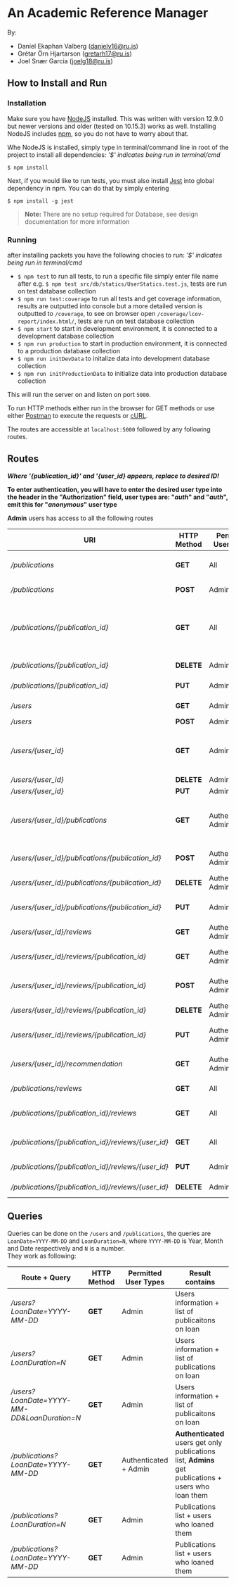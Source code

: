 # An Academic Reference Manager
By:
- Daníel Ekaphan Valberg (danielv16@ru.is)
- Grétar Örn Hjartarson (gretarh17@ru.is)
- Joel Snær Garcia (joelg18@ru.is)

## How to Install and Run

### Installation

Make sure you have [NodeJS](https://nodejs.org/en/) installed. This was written with version 12.9.0 but newer versions and older (tested on 10.15.3) works as well. Installing NodeJS includes [npm](https://www.npmjs.com/), so you do not have to worry about that.

Whe NodeJS is installed, simply type in terminal/command line in root of the project to install all dependencies: *'$' indicates being run in terminal/cmd*
```shell
$ npm install
```

Next, if you would like to run tests, you must also install [Jest](https://jestjs.io/) into global dependency in npm. You can do that by simply entering
```shell
$ npm install -g jest
```

> **Note:** There are no setup required for Database, see design documentation for more information

### Running
after installing packets you have the following chocies to run: *'$' indicates being run in terminal/cmd*
- `$ npm test` to run all tests, to run a specific file simply enter file name after e.g. `$ npm test src/db/statics/UserStatics.test.js`, tests are run on test database collection
- `$ npm run test:coverage` to run all tests and get coverage information, results are outputted into console but a more detailed version is outputted to `/coverage`, to see on browser open `/coverage/lcov-report/index.html/`, tests are run on test database collection
- `$ npm start` to start in development environment, it is connected to a development database collection
- `$ npm run production` to start in production environment, it is connected to a production database collection
- `$ npm run initDevData` to initalize data into development database collection
- `$ npm run initProductionData` to initialize data into production database collection

This will run the server on and listen on port `5000`.  

To run HTTP methods either run in the browser for GET methods or use either [Postman](https://www.getpostman.com/) to execute the requests or [cURL](https://curl.haxx.se/).

The routes are accessible at `localhost:5000` followed by any following routes.

## Routes

***Where '{publication_id}' and '{user_id} appears, replace to desired ID!***  

**To enter authentication, you will have to enter the desired user type into the header in the "Authorization" field, user types are: "*auth*" and "*auth*", emit this for "*anonymous*" user type** 

**Admin** users has access to all the following routes

| URI                                                | HTTP Method | Permitted User Types | Service           | Description                                                                |
| -------------------------------------------------- | ----------- | -------------------- | ----------------- | -------------------------------------------------------------------------- |
| */publications*                                    | **GET**     | All                  | Publications      | Get information about all publications                                     |
| */publications*                                    | **POST**    | Admin                | Publications      | Add a publication                                                          |
| */publications/{publication_id}*                   | **GET**     | All                  | Publications      | Get information about a specific publication (including borrowing history) |
| */publications/{publication_id}*                   | **DELETE**  | Admin                | Publications      | Delete a publication                                                       |
| */publications/{publication_id}*                   | **PUT**     | Admin                | Publications      | Update a publication                                                       |
| */users*                                           | **GET**     | Admin                | Users             | Get information about all users                                            |
| */users*                                           | **POST**    | Admin                | Users             | Add a user                                                                 |
| */users/{user_id}*                                 | **GET**     | Admin                | Users             | Get information about a given user (e.g. borrowing history)                |
| */users/{user_id}*                                 | **DELETE**  | Admin                | Users             | Remove a user                                                              |
| */users/{user_id}*                                 | **PUT**     | Admin                | Users             | Update a user                                                              |
| */users/{user_id}/publications*                    | **GET**     | Authenticated, Admin | Publications      | Get information about the Publications a given user has on loan            |
| */users/{user_id}/publications/{publication_id}*   | **POST**    | Authenticated, Admin | Publications      | Register a publication on loan                                             |
| */users/{user_id}/publications/{publication_id}*   | **DELETE**  | Authenticated, Admin | AutehPublications | Return a publication                                                       |
| */users/{user_id}/publications/{publication_id}*   | **PUT**     | Admin                | Publications      | Update borrowing information                                               |
| */users/{user_id}/reviews*                         | **GET**     | Authenticated, Admin | Reviews           | Get reviews by a given user                                                |
| */users/{user_id}/reviews/{publication_id}*        | **GET**     | Authenticated, Admin | Reviews           | Get user reviews for a given publication                                   |
| */users/{user_id}/reviews/{publication_id}*        | **POST**    | Authenticated, Admin | Reviews           | Add a user review for a publication                                        |
| */users/{user_id}/reviews/{publication_id}*        | **DELETE**  | Authenticated, Admin | Reviews           | Remove review                                                              |
| */users/{user_id}/reviews/{publication_id}*        | **PUT**     | Authenticated, Admin | Reviews           | Update publication review                                                  |
| */users/{user_id}/recommendation*                  | **GET**     | Authenticated, Admin | Recommendation    | Get a recommendation for a given user                                      |
| */publications/reviews*                            | **GET**     | All                  | Reviews           | Get reviews for all Publications                                           |
| */publications/{publication_id}/reviews*           | **GET**     | All                  | Reviews           | Get all reviews for a given publication                                    |
| */publications/{publication_id}/reviews/{user_id}* | **GET**     | All                  | Reviews           | Get a user’s review for a publication                                      |
| */publications/{publication_id}/reviews/{user_id}* | **PUT**     | Admin                | Reviews           | Update a user’s review                                                     |
| */publications/{publication_id}/reviews/{user_id}* | **DELETE**  | Admin                | Reviews           | Remove a user’s review                                                     |

## Queries

Queries can be done on the `/users` and `/publications`, the queries are `LoanDate=YYYY-MM-DD` and `LoanDuration=N`, where `YYYY-MM-DD` is Year, Month and Date respectively and `N` is a number.  
They work as following:

| Route + Query                               | HTTP Method | Permitted User Types  | Result contains                                                                                       |
| ------------------------------------------- | ----------- | --------------------- | ----------------------------------------------------------------------------------------------------- |
| */users?LoanDate=YYYY-MM-DD*                | **GET**     | Admin                 | Users information + list of publicaitons on loan                                                      |
| */users?LoanDuration=N*                     | **GET**     | Admin                 | Users information + list of publications on loan                                                      |
| */users?LoanDate=YYYY-MM-DD&LoanDuration=N* | **GET**     | Admin                 | Users information + list of publicaitons on loan                                                      |
| */publications?LoanDate=YYYY-MM-DD*         | **GET**     | Authenticated + Admin | **Authenticated** users get only publications list, **Admins** get publications + users who loan them |
| */publications?LoanDuration=N*              | **GET**     | Admin                 | Publications list + users who loaned them                                                             |
| */publications?LoanDate=YYYY-MM-DD*         | **GET**     | Admin                 | Publications list + users who loaned them                                                             |